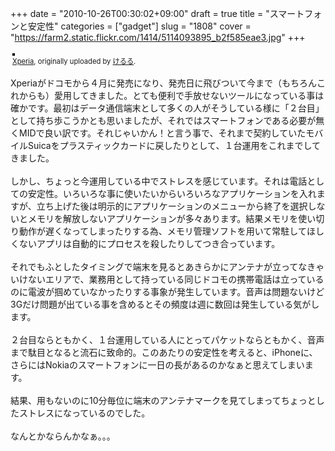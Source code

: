 +++
date = "2010-10-26T00:30:02+09:00"
draft = true
title = "スマートフォンと安定性"
categories = ["gadget"]
slug = "1808"
cover = "https://farm2.static.flickr.com/1414/5114093895_b2f585eae3.jpg"
+++

<div style="text-align: left; padding: 3px;">
<a href="https://www.flickr.com/photos/keruru/5114093895/" title="photo sharing"><img src="https://farm2.static.flickr.com/1414/5114093895_b2f585eae3.jpg" style="border: solid 2px #000000;" alt="" /></a>
<br />
<span style="font-size: 0.8em; margin-top: 0px;"><a href="https://www.flickr.com/photos/keruru/5114093895/">Xperia</a>, originally uploaded by <a href="https://www.flickr.com/people/keruru/">けるる</a>.</span>
</div>
<p>
Xperiaがドコモから４月に発売になり、発売日に飛びついて今まで（もちろんこれからも）愛用してきました。とても便利で手放せないツールになっている事は確かです。最初はデータ通信端末として多くの人がそうしている様に「２台目」として持ち歩こうかとも思いましたが、それではスマートフォンである必要が無くMIDで良い訳です。それじゃいかん！と言う事で、それまで契約していたモバイルSuicaをプラスティックカードに戻したりとして、１台運用をこれまでしてきました。<br />
<br />
しかし、ちょっと今運用している中でストレスを感じています。それは電話としての安定性。いろいろな事に使いたいからいろいろなアプリケーションを入れますが、立ち上げた後は明示的にアプリケーションのメニューから終了を選択しないとメモリを解放しないアプリケーションが多々あります。結果メモリを使い切り動作が遅くなってしまったりする為、メモリ管理ソフトを用いて常駐してほしくないアプリは自動的にプロセスを殺したりしてつき合っています。<br />
<br />
それでもふとしたタイミングで端末を見るとあきらかにアンテナが立ってなきゃいけないエリアで、業務用として持っている同じドコモの携帯電話は立っているのに電波が掴めていなかったりする事象が発生しています。音声は問題ないけど3Gだけ問題が出ている事を含めるとその頻度は週に数回は発生している気がします。<br />
<br />
２台目ならともかく、１台運用している人にとってパケットならともかく、音声まで駄目となると流石に致命的。このあたりの安定性を考えると、iPhoneに、さらにはNokiaのスマートフォンに一日の長があるのかなぁと思えてしまいます。<br />
<br />
結果、用もないのに10分毎位に端末のアンテナマークを見てしまってちょっとしたストレスになっているのでした。<br />
<br />
なんとかならんかなぁ。。。
</p>
